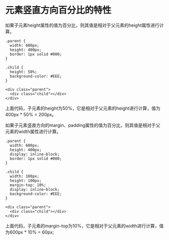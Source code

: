 # 元素竖直方向百分比的特性

如果子元素height属性的值为百分比，则其值是相对于父元素的height属性进行计算。

    .parent {
      width: 600px;
      height: 400px;
      border: 1px solid #000;
    }

    .child {
      height: 50%;
      background-color: #EEE;
    }

    <div class="parent">
      <div class="child"></div>
    </div>

上面代码，子元素的height为50%，它是相对于父元素的height进行计算，值为400px * 50% = 200px。

如果子元素竖直方向的margin、padding属性的值为百分比，则其值是相对于父元素的width属性进行计算。

    .parent {
      width: 600px;
      height: 400px;
      display: inline-block;
      border: 1px solid #000;
    }

    .child {
      width: 100px;
      height: 100px;
      margin-top: 10%;
      display: inline-block;
      background-color: #EEE;
    }

    <div class="parent">
      <div class="child"></div>
    </div>

上面代码，子元素的margin-top为10%，它是相对于父元素的width进行计算，值为600px * 10% = 60px;